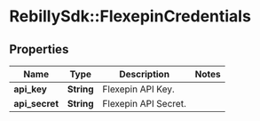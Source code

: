 # RebillySdk::FlexepinCredentials

## Properties
Name | Type | Description | Notes
------------ | ------------- | ------------- | -------------
**api_key** | **String** | Flexepin API Key. | 
**api_secret** | **String** | Flexepin API Secret. | 

